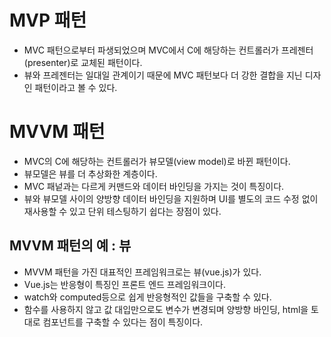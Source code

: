 # MVP 패턴

- MVC 패턴으로부터 파생되었으며 MVC에서 C에 해당하는 컨트롤러가 프레젠터(presenter)로 교체된 패턴이다.
- 뷰와 프레젠터는 일대일 관계이기 때문에 MVC 패턴보다 더 강한 결합을 지닌 디자인 패턴이라고 볼 수 있다.

# MVVM 패턴

- MVC의 C에 해당하는 컨트롤러가 뷰모델(view model)로 바뀐 패턴이다.
- 뷰모델은 뷰를 더 추상화한 계층이다.
- MVC 패넡과는 다르게 커맨드와 데이터 바인딩을 가지는 것이 특징이다.
- 뷰와 뷰모델 사이의 양방향 데이터 바인딩을 지원하며 UI를 별도의 코드 수정 없이 재사용할 수 있고 단위 테스팅하기 쉽다는 장점이 있다.

## MVVM 패턴의 예 : 뷰

- MVVM 패턴을 가진 대표적인 프레임워크로는 뷰(vue.js)가 있다.
- Vue.js는 반응형이 특징인 프론트 엔드 프레임워크이다.
- watch와 computed등으로 쉽게 반응형적인 값들을 구축할 수 있다.
- 함수를 사용하지 않고 값 대입만으로도 변수가 변경되며 양방향 바인딩, html을 토대로 컴포넌트를 구축할 수 있다는 점이 특징이다.

